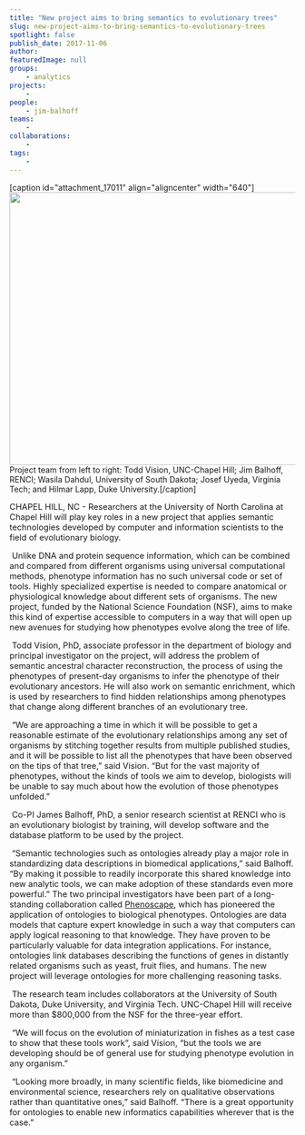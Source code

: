 ```yaml
---
title: "New project aims to bring semantics to evolutionary trees"
slug: new-project-aims-to-bring-semantics-to-evolutionary-trees
spotlight: false
publish_date: 2017-11-06
author: 
featuredImage: null
groups:
    - analytics
projects:
    - 
people:
    - jim-balhoff
teams: 
    - 
collaborations:
    - 
tags:
    - 
---
```

[caption id="attachment_17011" align="aligncenter" width="640"]<a href="http://renci.org/wp-content/uploads/2017/11/bio-team.jpg"></a><a href="http://renci.org/wp-content/uploads/2017/11/bio-team.jpg"><img class="wp-image-17011 size-large" src="http://renci.org/wp-content/uploads/2017/11/bio-team-1024x768.jpg" alt="" width="640" height="480" /></a> Project team from left to right: Todd Vision, UNC-Chapel Hill; Jim Balhoff, RENCI; Wasila Dahdul, University of South Dakota; Josef Uyeda, Virginia Tech; and Hilmar Lapp, Duke University.[/caption]
<p class="p1"><span style="font-size: 11.0pt;">CHAPEL HILL, NC - Researchers at the University of North Carolina at Chapel Hill will play key roles in a new project that applies semantic technologies developed by computer and information scientists to the field of evolutionary biology.</span></p>
<!--more-->
<p class="p2"><span class="apple-converted-space"><span style="font-size: 11.0pt;"> </span></span><span style="font-size: 11.0pt;">Unlike DNA and protein sequence information, which can be combined and compared from different organisms using universal computational methods, phenotype information has no such universal code or set of tools. Highly specialized expertise is needed to compare anatomical or physiological knowledge about different sets of organisms. The new project, funded by the National Science Foundation (NSF), aims to make this kind of expertise accessible to computers in a way that will open up new avenues for studying how phenotypes evolve along the tree of life.</span></p>

<div style="float: right; width: 200px; margin: 0px 0px 0px 30px;"></div>
<p class="p2"><span class="apple-converted-space"><span style="font-size: 11.0pt;"> </span></span><span style="font-size: 11.0pt;">Todd Vision, PhD, associate professor in the department of biology and principal investigator on the project, will address the problem of semantic ancestral character reconstruction, the process of using the phenotypes of present-day organisms to infer the phenotype of their evolutionary ancestors. He will also work on semantic enrichment, which is used by researchers to find hidden relationships among phenotypes that change along different branches of an evolutionary tree. <span class="apple-converted-space"> </span></span></p>
<p class="p2"><span style="font-size: 11.0pt;"> </span><span style="font-size: 11.0pt;">“We are approaching a time in which it will be possible to get a reasonable estimate of the evolutionary relationships among any set of organisms by stitching together results from multiple published studies, and it will be possible to list all the phenotypes that have been observed on the tips of that tree,” said Vision. “But for the vast majority of phenotypes, without the kinds of tools we aim to develop, biologists will be unable to say much about how the evolution of those phenotypes unfolded.”</span></p>
<p class="p2"><span style="font-size: 11.0pt;"> </span><span style="font-size: 11.0pt;">Co-PI James Balhoff, PhD, a senior research scientist at RENCI who is an evolutionary biologist by training, will develop software and the database platform to be used by the project.<span class="apple-converted-space"> </span></span></p>
<p class="p2"><span style="font-size: 11.0pt;"> </span><span style="font-size: 11.0pt;">“Semantic technologies such as ontologies already play a major role in standardizing data descriptions in biomedical applications,” said Balhoff. “By making it possible to readily incorporate this shared knowledge into new analytic tools, we can make adoption of these standards even more powerful.”<span class="apple-converted-space"> </span></span><span style="font-size: 11pt;">The two principal investigators have been part of a long-standing collaboration called </span><a style="font-size: 11pt;" href="http://phenoscape.org/">Phenoscape</a><span style="font-size: 11pt;">, which has pioneered the application of ontologies to biological phenotypes. Ontologies are data models that capture expert knowledge in such a way that computers can apply logical reasoning to that knowledge. They have proven to be particularly valuable for data integration applications. For instance, ontologies link databases describing the functions of genes in distantly related organisms such as yeast, fruit flies, and humans. The new project will leverage ontologies for more challenging reasoning tasks.</span></p>
<p class="p2"><span style="font-size: 11.0pt;"> </span><span style="font-size: 11.0pt;">The research team includes collaborators at the University of South Dakota, Duke University, and Virginia Tech. UNC-Chapel Hill will receive more than $800,000 from the NSF for the three-year effort.</span></p>
<p class="p2"><span class="apple-converted-space"><span style="font-size: 11.0pt;"> </span></span><span style="font-size: 11.0pt;">“We will focus on the evolution of miniaturization in fishes as a test case to show that these tools work”, said Vision, “but the tools we are developing should be of general use for studying phenotype evolution in any organism.”</span></p>
<p class="p2"><span class="apple-converted-space"><span style="font-size: 11.0pt;"> </span></span><span style="font-size: 11.0pt;">“Looking more broadly, in many scientific fields, like biomedicine and environmental science, researchers rely on qualitative observations rather than quantitative ones,” said Balhoff. “There is a great opportunity for ontologies to enable new informatics capabilities wherever that is the case.”</span></p>
